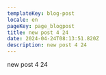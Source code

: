 ```yaml
---
templateKey: blog-post
locale: en
pageKey: page_blogpost
title: new post 4 24
date: 2024-04-24T08:13:51.820Z
description: new post 4 24
---
```

new post 4 24
